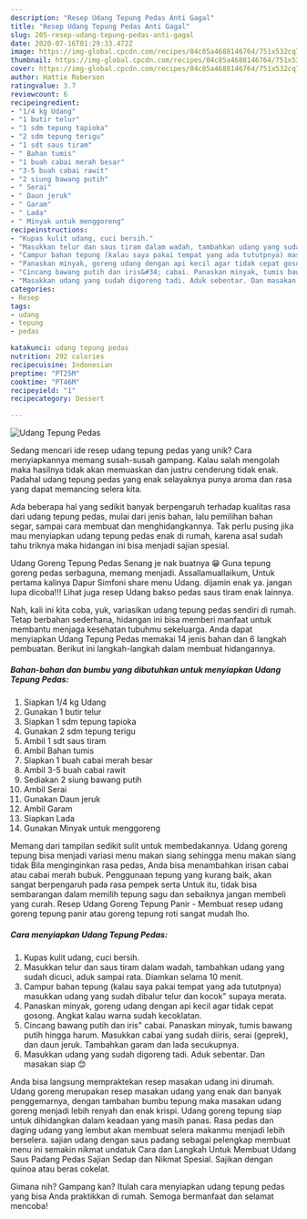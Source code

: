 ```yaml
---
description: "Resep Udang Tepung Pedas Anti Gagal"
title: "Resep Udang Tepung Pedas Anti Gagal"
slug: 205-resep-udang-tepung-pedas-anti-gagal
date: 2020-07-16T01:29:33.472Z
image: https://img-global.cpcdn.com/recipes/04c85a4688146764/751x532cq70/udang-tepung-pedas-foto-resep-utama.jpg
thumbnail: https://img-global.cpcdn.com/recipes/04c85a4688146764/751x532cq70/udang-tepung-pedas-foto-resep-utama.jpg
cover: https://img-global.cpcdn.com/recipes/04c85a4688146764/751x532cq70/udang-tepung-pedas-foto-resep-utama.jpg
author: Hattie Roberson
ratingvalue: 3.7
reviewcount: 6
recipeingredient:
- "1/4 kg Udang"
- "1 butir telur"
- "1 sdm tepung tapioka"
- "2 sdm tepung terigu"
- "1 sdt saus tiram"
- " Bahan tumis"
- "1 buah cabai merah besar"
- "3-5 buah cabai rawit"
- "2 siung bawang putih"
- " Serai"
- " Daun jeruk"
- " Garam"
- " Lada"
- " Minyak untuk menggoreng"
recipeinstructions:
- "Kupas kulit udang, cuci bersih."
- "Masukkan telur dan saus tiram dalam wadah, tambahkan udang yang sudah dicuci, aduk sampai rata. Diamkan selama 10 menit."
- "Campur bahan tepung (kalau saya pakai tempat yang ada tututpnya) masukkan udang yang sudah dibalur telur dan kocok&#34; supaya merata."
- "Panaskan minyak, goreng udang dengan api kecil agar tidak cepat gosong. Angkat kalau warna sudah kecoklatan."
- "Cincang bawang putih dan iris&#34; cabai. Panaskan minyak, tumis bawang putih hingga harum. Masukkan cabai yang sudah diiris, serai (geprek), dan daun jeruk. Tambahkan garam dan lada secukupnya."
- "Masukkan udang yang sudah digoreng tadi. Aduk sebentar. Dan masakan siap 😊"
categories:
- Resep
tags:
- udang
- tepung
- pedas

katakunci: udang tepung pedas 
nutrition: 292 calories
recipecuisine: Indonesian
preptime: "PT25M"
cooktime: "PT46M"
recipeyield: "1"
recipecategory: Dessert

---
```



![Udang Tepung Pedas](https://img-global.cpcdn.com/recipes/04c85a4688146764/751x532cq70/udang-tepung-pedas-foto-resep-utama.jpg)

Sedang mencari ide resep udang tepung pedas yang unik? Cara menyiapkannya memang susah-susah gampang. Kalau salah mengolah maka hasilnya tidak akan memuaskan dan justru cenderung tidak enak. Padahal udang tepung pedas yang enak selayaknya punya aroma dan rasa yang dapat memancing selera kita.

Ada beberapa hal yang sedikit banyak berpengaruh terhadap kualitas rasa dari udang tepung pedas, mulai dari jenis bahan, lalu pemilihan bahan segar, sampai cara membuat dan menghidangkannya. Tak perlu pusing jika mau menyiapkan udang tepung pedas enak di rumah, karena asal sudah tahu triknya maka hidangan ini bisa menjadi sajian spesial.

Udang Goreng Tepung Pedas Senang je nak buatnya 😁 Guna tepung goreng pedas serbaguna, memang menjadi. Assallamuallaikum, Untuk pertama kalinya Dapur Simfoni share menu Udang. dijamin enak ya. jangan lupa dicoba!!! Lihat juga resep Udang bakso pedas saus tiram enak lainnya.


Nah, kali ini kita coba, yuk, variasikan udang tepung pedas sendiri di rumah. Tetap berbahan sederhana, hidangan ini bisa memberi manfaat untuk membantu menjaga kesehatan tubuhmu sekeluarga. Anda dapat menyiapkan Udang Tepung Pedas memakai 14 jenis bahan dan 6 langkah pembuatan. Berikut ini langkah-langkah dalam membuat hidangannya.

<!--inarticleads1-->

##### Bahan-bahan dan bumbu yang dibutuhkan untuk menyiapkan Udang Tepung Pedas:

1. Siapkan 1/4 kg Udang
1. Gunakan 1 butir telur
1. Siapkan 1 sdm tepung tapioka
1. Gunakan 2 sdm tepung terigu
1. Ambil 1 sdt saus tiram
1. Ambil  Bahan tumis
1. Siapkan 1 buah cabai merah besar
1. Ambil 3-5 buah cabai rawit
1. Sediakan 2 siung bawang putih
1. Ambil  Serai
1. Gunakan  Daun jeruk
1. Ambil  Garam
1. Siapkan  Lada
1. Gunakan  Minyak untuk menggoreng


Memang dari tampilan sedikit sulit untuk membedakannya. Udang goreng tepung bisa menjadi variasi menu makan siang sehingga menu makan siang tidak Bila menginginkan rasa pedas, Anda bisa menambahkan irisan cabai atau cabai merah bubuk. Penggunaan tepung yang kurang baik, akan sangat berpengaruh pada rasa pempek serta Untuk itu, tidak bisa sembarangan dalam memilih tepung sagu dan sebaiknya jangan membeli yang curah. Resep Udang Goreng Tepung Panir - Membuat resep udang goreng tepung panir atau goreng tepung roti sangat mudah lho. 

<!--inarticleads2-->

##### Cara menyiapkan Udang Tepung Pedas:

1. Kupas kulit udang, cuci bersih.
1. Masukkan telur dan saus tiram dalam wadah, tambahkan udang yang sudah dicuci, aduk sampai rata. Diamkan selama 10 menit.
1. Campur bahan tepung (kalau saya pakai tempat yang ada tututpnya) masukkan udang yang sudah dibalur telur dan kocok&#34; supaya merata.
1. Panaskan minyak, goreng udang dengan api kecil agar tidak cepat gosong. Angkat kalau warna sudah kecoklatan.
1. Cincang bawang putih dan iris&#34; cabai. Panaskan minyak, tumis bawang putih hingga harum. Masukkan cabai yang sudah diiris, serai (geprek), dan daun jeruk. Tambahkan garam dan lada secukupnya.
1. Masukkan udang yang sudah digoreng tadi. Aduk sebentar. Dan masakan siap 😊


Anda bisa langsung mempraktekan resep masakan udang ini dirumah. Udang goreng merupakan resep masakan udang yang enak dan banyak penggemarnya, dengan tambahan bumbu tepung maka masakan udang goreng menjadi lebih renyah dan enak krispi. Udang goreng tepung siap untuk dihidangkan dalam keadaan yang masih panas. Rasa pedas dan daging udang yang lembut akan membuat selera makanmu menjadi lebih berselera. sajian udang dengan saus padang sebagai pelengkap membuat menu ini semakin nikmat undatuk Cara dan Langkah Untuk Membuat Udang Saus Padang Pedas Sajian Sedap dan Nikmat Spesial. Sajikan dengan quinoa atau beras cokelat. 

Gimana nih? Gampang kan? Itulah cara menyiapkan udang tepung pedas yang bisa Anda praktikkan di rumah. Semoga bermanfaat dan selamat mencoba!
